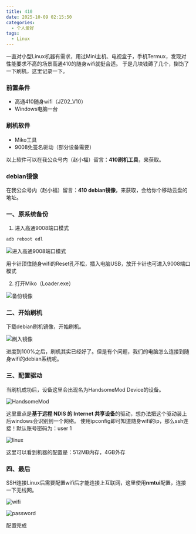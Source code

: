 ```yaml
---
title: 410
date: 2025-10-09 02:15:50
categories:
  - 个人爱好
tags: 
  - Linux
---
```


一直对小型Linux机器有需求，用过Mini主机、电视盒子，手机Termux，发现对性能要求不高的场景高通410的随身wifi就挺合适。
于是几块钱薅了几个，捯饬了一下刷机，这里记录一下。

### 前置条件
* 高通410随身wifi（JZ02_V10）
* Windows电脑一台

### 刷机软件
* Miko工具
* 9008免签名驱动（部分设备需要）

以上软件可以在我公众号内（赵小福）留言：**410刷机工具**，来获取。

### debian镜像
在我公众号内（赵小福）留言：**410 debian镜像**，来获取，会给你个移动云盘的地址。

<!-- more -->

### 一、原系统备份

1. 进入高通9008端口模式

``` bash
adb reboot edl
```

![进入高通9008端口模式](https://cdn.jsdelivr.net/gh/zyhahaha/assets@master/images/blog/410/adb9008.png)

用卡针顶住随身wifi的Reset孔不松，插入电脑USB，放开卡针也可进入9008端口模式

2. 打开Miko（Loader.exe）

![备份镜像](https://cdn.jsdelivr.net/gh/zyhahaha/assets@master/images/blog/410/backup.png)

### 二、开始刷机

下载debian刷机镜像，开始刷机。

![刷入镜像](https://cdn.jsdelivr.net/gh/zyhahaha/assets@master/images/blog/410/flash.png)

进度到100%之后，刷机其实已经好了。但是有个问题，我们的电脑怎么连接到随身wifi的debian系统呢。

### 三、配置驱动

当刷机成功后，设备这里会出现名为HandsomeMod Device的设备。

![HandsomeMod](https://cdn.jsdelivr.net/gh/zyhahaha/assets@master/images/blog/410/internet.png)

这里重点是**基于远程 NDIS 的 Internet 共享设备**的驱动，想办法把这个驱动装上后windows会识别到一个网络。
使用ipconfig即可知道随身wifi的ip，那么ssh连接！默认账号密码为：user  1

![linux](https://cdn.jsdelivr.net/gh/zyhahaha/assets@master/images/blog/410/linux.png)

这里可以看到机器的配置是：512MB内存，4GB外存

### 四、最后

SSH连接Linux后需要配置wifi后才能连接上互联网，这里使用**nmtui**配置，连接一下无线网。

![wifi](https://cdn.jsdelivr.net/gh/zyhahaha/assets@master/images/blog/410/wifi.png)

![password](https://cdn.jsdelivr.net/gh/zyhahaha/assets@master/images/blog/410/password.png)

配置完成
